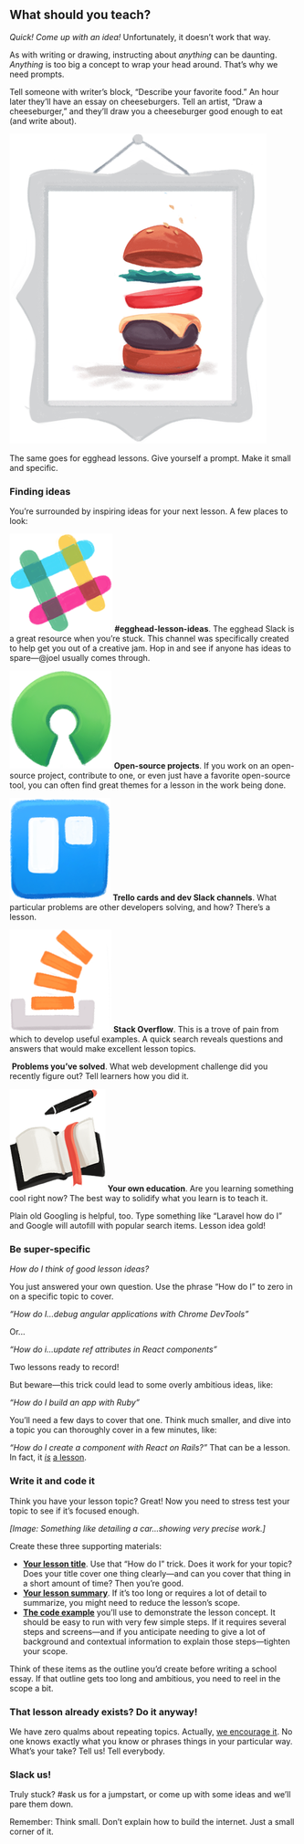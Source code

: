 ## What should you teach?
*Quick! Come up with an idea!* Unfortunately, it doesn’t work that way.

As with writing or drawing, instructing about *anything* can be daunting. *Anything* is too big a concept to wrap your head around. That’s why we need prompts.

Tell someone with writer’s block, “Describe your favorite food.” An hour later they’ll have an essay on cheeseburgers. Tell an artist, “Draw a cheeseburger,” and they’ll draw you a cheeseburger good enough to eat (and write about).

![cheeseburger](/instructor-guide/illos/ch2_s2_cheeseburger.png)

The same goes for egghead lessons. Give yourself a prompt. Make it small and specific.


### Finding ideas

You’re surrounded by inspiring ideas for your next lesson. A few places to look:


![slack_icon](/instructor-guide/illos/ch2_s2_icon-slack.png) **#egghead-lesson-ideas**. The egghead Slack is a great resource when you’re stuck. This channel was specifically created to help get you out of a creative jam. Hop in and see if anyone has ideas to spare—@joel usually comes through.

![os_icon](/instructor-guide/illos/ch2_s2_icon-os.png) **Open-source projects**. If you work on an open-source project, contribute to one, or even just have a favorite open-source tool, you can often find great themes for a lesson in the work being done.

![trello_icon](/instructor-guide/illos/ch2_s2_icon-trello.png)
**Trello cards and dev Slack channels**. What particular problems are other developers solving, and how? There’s a lesson.

![stackoverflow_icon](/instructor-guide/illos/ch2_s2_icon-stacko.png)
**Stack Overflow**. This is a trove of pain from which to develop useful examples. A quick search reveals questions and answers that would make excellent lesson topics.

![]()
**Problems you’ve solved**. What web development challenge did you recently figure out? Tell learners how you did it.

![notes_icon](/instructor-guide/illos/ch2_s2_icon-notes.png)
**Your own education**. Are you learning something cool right now? The best way to solidify what you learn is to teach it.

Plain old Googling is helpful, too. Type something like “Laravel how do I” and Google will autofill with popular search items. Lesson idea gold!


### Be super-specific

*How do I think of good lesson ideas?*

You just answered your own question. Use the phrase “How do I” to zero in on a specific topic to cover.

*“How do I...debug angular applications with Chrome DevTools”*

Or...

*“How do i...update ref attributes in React components”*

Two lessons ready to record!

But beware—this trick could lead to some overly ambitious ideas, like:

*“How do I build an app with Ruby”*

You’ll need a few days to cover that one. Think much smaller, and dive into a topic you can thoroughly cover in a few minutes, like:

*“How do I create a component with React on Rails?”* That can be a lesson. In fact, it [*is*](https://egghead.io/lessons/react-creating-a-component-with-react-on-rails) [a lesson](https://egghead.io/lessons/react-creating-a-component-with-react-on-rails).


### Write it and code it

Think you have your lesson topic? Great! Now you need to stress test your topic to see if it’s focused enough.

*[Image: Something like detailing a car...showing very precise work.]*

Create these three supporting materials:

- [**Your lesson title**](#write-the-title-and-summary). Use that “How do I” trick. Does it work for your topic? Does your title cover one thing clearly—and can you cover that thing in a short amount of time? Then you’re good.
- [**Your lesson summary**](#write-the-title-and-summary). If it’s too long or requires a lot of detail to summarize, you might need to reduce the lesson’s scope.
- [**The code example**](#create-your-code-example) you’ll use to demonstrate the lesson concept. It should be easy to run with very few simple steps. If it requires several steps and screens—and if you anticipate needing to give a lot of background and contextual information to explain those steps—tighten your scope.

Think of these items as the outline you’d create before writing a school essay. If that outline gets too long and ambitious, you need to reel in the scope a bit.


### That lesson already exists? Do it anyway!

We have zero qualms about repeating topics. Actually, [we encourage it](#what-if-a-lesson-already-exists). No one knows exactly what you know or phrases things in your particular way. What’s your take? Tell us! Tell everybody.


### Slack us!

Truly stuck? #ask us for a jumpstart, or come up with some ideas and we’ll pare them down.

Remember: Think small. Don’t explain how to build the internet. Just a small corner of it.
